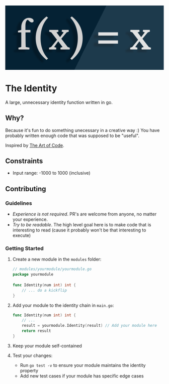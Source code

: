 ![banner](./identity-banner.png)

# The Identity

A large, unnecessary identity function written in go.

## Why?

Because it's fun to do something unecessary in a creative way :) You have probably written enough code that was supposed to be "useful".

Inspired by [The Art of Code](https://www.youtube.com/watch?v=6avJHaC3C2U).

## Constraints

- Input range: -1000 to 1000 (inclusive)

## Contributing

### Guidelines

- *Experience is not required*. PR's are welcome from anyone, no matter your experience.
- *Try to be readable*. The high level goal here is to make code that is interesting to read (cause it probably won't be that interesting to execute)

### Getting Started

1. Create a new module in the `modules` folder:
   ```go
   // modules/yourmodule/yourmodule.go
   package yourmodule

   func Identity(num int) int {
       // ... do a kickflip
   }
   ```

2. Add your module to the identity chain in `main.go`:
   ```go
   func Identity(num int) int {
       // ...
       result = yourmodule.Identity(result) // Add your module here
       return result
   }
   ```

3. Keep your module self-contained

4. Test your changes:
   - Run `go test -v` to ensure your module maintains the identity property
   - Add new test cases if your module has specific edge cases
